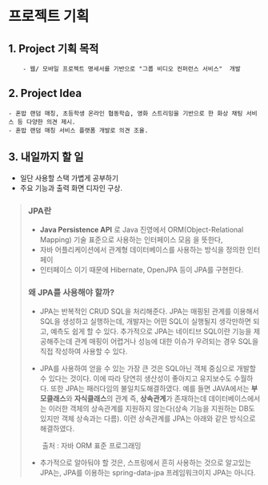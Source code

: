 #  프로젝트 기획



## 1. Project 기획 목적 

		- 웹/ 모바일 프로젝트 명세서를 기반으로 "그룹 비디오 컨퍼런스 서비스"  개발



## 2. Project Idea 

	- 혼밥 랜덤 매칭, 초등학생 온라인 협동학습, 영화 스트리밍을 기반으로 한 화상 채팅 서비스 등 다양한 의견 제시.
	- 혼밥 랜덤 매칭 서비스 플랫폼 개발로 의견 조율.

## 3. 내일까지 할 일 

- 일단 사용할 스택 가볍게 공부하기 
- 주요 기능과 출력 화면 디자인 구상.





> ### JPA란
>
> - **Java Persistence API** 로 Java 진영에서 ORM(Object-Relational Mapping) 기술 표준으로 사용하는 인터페이스 모음 을 뜻한다,
> - 자바 어플리케이션에서 관계형 데이터베이스를 사용하는 방식을 정의한 인터페이
> - 인터페이스 이기 때문에 Hibernate, OpenJPA 등이 JPA를 구현한다.
>
> ### **왜 JPA를 사용해야 할까?**
>
> - JPA는 반복적인 CRUD SQL을 처리해준다. JPA는 매핑된 관계를 이용해서 SQL을 생성하고 실행하는데, 개발자는 어떤 SQL이 실행될지 생각만하면 되고, 예측도 쉽게 할 수 있다. 추가적으로 JPA는 네이티브 SQL이란 기능을 제공해주는데 관계 매핑이 어렵거나 성능에 대한 이슈가 우려되는 경우 SQL을 직접 작성하여 사용할 수 있다.
>
> - JPA를 사용하여 얻을 수 있는 가장 큰 것은 SQL아닌 객체 중심으로 개발할 수 있다는 것이다. 이에 따라 당연히 생산성이 좋아지고 유지보수도 수월하다. 또한 JPA는 패러다임의 불일치도해결하였다. 예를 들면 JAVA에서는 **부모클래스**와 **자식클래스**의 관계 즉, **상속관계**가 존재하는데 데이터베이스에서는 이러한 객체의 상속관계를 지원하지 않는다(상속 기능을 지원하는 DB도 있지만 객체 상속과는 다름). 이런 상속관계를 JPA는 아래와 같은 방식으로 해결하였다.
>
>   ​																									출처 : 자바 ORM 표준 프로그래밍
>
>   
>
> - 추가적으로 알아둬야 할 것은, 스프링에서 흔히 사용하는 것으로 알고있는 JPA는, JPA를 이용하는 spring-data-jpa 프레임워크이지 JPA는 아니다.









## 

